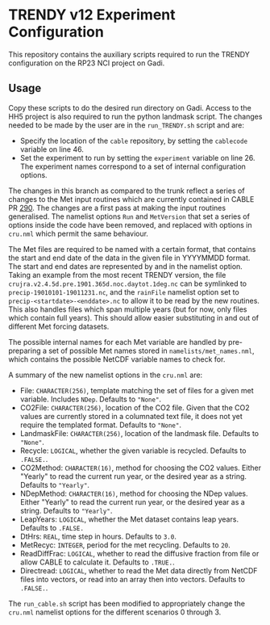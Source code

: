 [//]: # (Author: Lachlan Whyborn)
[//]: # (Date Modified: )

# TRENDY v12 Experiment Configuration

This repository contains the auxiliary scripts required to run the TRENDY configuration on the RP23 NCI project on Gadi.

## Usage

Copy these scripts to do the desired run directory on Gadi. Access to the HH5 project is also required to run the python landmask script. The changes needed to be made by the user are in the ```run_TRENDY.sh``` script and are:

* Specify the location of the ```cable``` repository, by setting the ```cablecode``` variable on line 46.
* Set the experiment to run by setting the ```experiment``` variable on line 26. The experiment names correspond to a set of internal configuration options.

The changes in this branch as compared to the trunk reflect a series of changes to the Met input routines which are currently contained in CABLE PR [290](https://github.com/CABLE-LSM/CABLE/pull/290). The changes are a first pass at making the input routines generalised. The namelist options ```Run``` and ```MetVersion``` that set a series of options inside the code have been removed, and replaced with options in ```cru.nml``` which permit the same behaviour.

The Met files are required to be named with a certain format, that contains the start and end date of the data in the given file in YYYYMMDD format. The start and end dates are represented by <startdate> and <enddate> in the namelist option. Taking an example from the most recent TRENDY version, the file ```crujra.v2.4.5d.pre.1901.365d.noc.daytot.1deg.nc``` can be symlinked to ```precip-19010101-19011231.nc```, and the ```rainFile``` namelist option set to ```precip-<startdate>-<enddate>.nc``` to allow it to be read by the new routines. This also handles files which span multiple years (but for now, only files which contain full years). This should allow easier substituting in and out of different Met forcing datasets.

The possible internal names for each Met variable are handled by pre-preparing a set of possible Met names stored in ```namelists/met_names.nml```, which contains the possible NetCDF variable names to check for.

A summary of the new namelist options in the ```cru.nml``` are:
* <variable>File: ```CHARACTER(256)```, template matching the set of files for a given met variable. Includes ```NDep```. Defaults to ```"None"```.
* CO2File: ```CHARACTER(256)```, location of the CO2 file. Given that the CO2 values are currently stored in a columnated text file, it does not yet require the templated format. Defaults to ```"None"```.
* LandmaskFile: ```CHARACTER(256)```, location of the landmask file. Defaults to ```"None"```.
* <variable>Recycle: ```LOGICAL```, whether the given variable is recycled. Defaults to ```.FALSE.```.
* CO2Method: ```CHARACTER(16)```, method for choosing the CO2 values. Either "Yearly" to read the current run year, or the desired year as a string. Defaults to ```"Yearly"```.
* NDepMethod: ```CHARACTER(16)```, method for choosing the NDep values. Either "Yearly" to read the current run year, or the desired year as a string. Defaults to ```"Yearly"```.
* LeapYears: ```LOGICAL```, whether the Met dataset contains leap years. Defaults to ```.FALSE.```
* DtHrs: ```REAL```, time step in hours. Defaults to ```3.0```.
* MetRecyc: ```INTEGER```, period for the met recycling. Defaults to ```20```.
* ReadDiffFrac: ```LOGICAL```, whether to read the diffusive fraction from file or allow CABLE to calculate it. Defaults to ```.TRUE.```.
* Directread: ```LOGICAL```, whether to read the Met data directly from NetCDF files into vectors, or read into an array then into vectors. Defaults to ```.FALSE.```.

The ```run_cable.sh``` script has been modified to appropriately change the ```cru.nml``` namelist options for the different scenarios 0 through 3.



